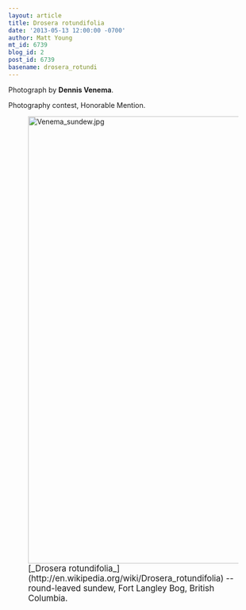 ```yaml
---
layout: article
title: Drosera rotundifolia
date: '2013-05-13 12:00:00 -0700'
author: Matt Young
mt_id: 6739
blog_id: 2
post_id: 6739
basename: drosera_rotundi
---
```

Photograph by **Dennis Venema**.

Photography contest, Honorable Mention.

<figure>
<img src="http://pandasthumb.org/Venema_sundew.jpg" alt="Venema_sundew.jpg" width="600" height="902" />
<figcaption markdown="span">
<big>[_Drosera rotundifolia_](http://en.wikipedia.org/wiki/Drosera_rotundifolia) -- round-leaved sundew, Fort Langley Bog, British Columbia.</big>

</figcaption>
</figure>
